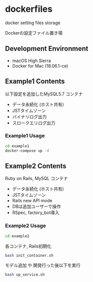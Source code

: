 # dockerfiles
docker setting files storage  

Dockerの設定ファイル置き場



## Development Environment
- macOS High Sierra
- Docker for Mac (18.06.1-ce)

## Example1 Contents
以下設定を追加したMySQL5.7 コンテナ
- データ永続化 (ホスト共有)
- JSTタイムゾーン
- バイナリログ出力
- スロークエリログ出力

### Example1 Usage
```sh
cd example1  
docker-compose up -d
```
 
## Example2 Contents
 Ruby on Rails, MySQL コンテナ
- データ永続化 (ホスト共有)
- JSTタイムゾーン
- Rails new API mode
- DBは追加ユーザーで操作
- RSpec, factory_bot導入

### Example2 Usage
```sh
cd example2  
```
各コンテナ, Rails初期化  
```sh
bash init_container.sh
```
モデル追加 や 開発行った後以下を実行
```sh
bash up_service.sh
```
